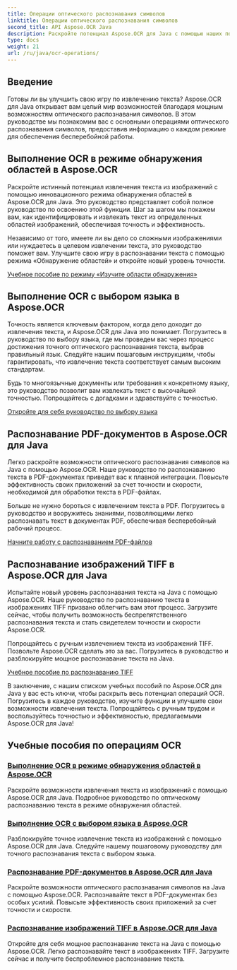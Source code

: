 ```yaml
---
title: Операции оптического распознавания символов
linktitle: Операции оптического распознавания символов
second_title: API Aspose.OCR Java
description: Раскройте потенциал Aspose.OCR для Java с помощью наших подробных руководств по распознаванию текста. Изучите режим обнаружения областей, выбор языка, распознавание PDF и TIFF всего за несколько шагов!
type: docs
weight: 21
url: /ru/java/ocr-operations/
---
```

## Введение

Готовы ли вы улучшить свою игру по извлечению текста? Aspose.OCR для Java открывает вам целый мир возможностей благодаря мощным возможностям оптического распознавания символов. В этом руководстве мы познакомим вас с основными операциями оптического распознавания символов, предоставив информацию о каждом режиме для обеспечения бесперебойной работы.

## Выполнение OCR в режиме обнаружения областей в Aspose.OCR

Раскройте истинный потенциал извлечения текста из изображений с помощью инновационного режима обнаружения областей в Aspose.OCR для Java. Это руководство представляет собой полное руководство по освоению этой функции. Шаг за шагом мы покажем вам, как идентифицировать и извлекать текст из определенных областей изображений, обеспечивая точность и эффективность.

Независимо от того, имеете ли вы дело со сложными изображениями или нуждаетесь в целевом извлечении текста, это руководство поможет вам. Улучшите свою игру в распознавании текста с помощью режима «Обнаружение областей» и откройте новый уровень точности.

[Учебное пособие по режиму «Изучите области обнаружения»](./perform-ocr-detect-areas-mode/)

## Выполнение OCR с выбором языка в Aspose.OCR

Точность является ключевым фактором, когда дело доходит до извлечения текста, и Aspose.OCR для Java это понимает. Погрузитесь в руководство по выбору языка, где мы проведем вас через процесс достижения точного оптического распознавания текста, выбрав правильный язык. Следуйте нашим пошаговым инструкциям, чтобы гарантировать, что извлечение текста соответствует самым высоким стандартам.

Будь то многоязычные документы или требования к конкретному языку, это руководство позволит вам извлекать текст с высочайшей точностью. Попрощайтесь с догадками и здравствуйте с точностью.

[Откройте для себя руководство по выбору языка](./perform-ocr-language-selection/)

## Распознавание PDF-документов в Aspose.OCR для Java

Легко раскройте возможности оптического распознавания символов на Java с помощью Aspose.OCR. Наше руководство по распознаванию текста в PDF-документах приведет вас к плавной интеграции. Повысьте эффективность своих приложений за счет точности и скорости, необходимой для обработки текста в PDF-файлах.

Больше не нужно бороться с извлечением текста в PDF. Погрузитесь в руководство и вооружитесь знаниями, позволяющими легко распознавать текст в документах PDF, обеспечивая бесперебойный рабочий процесс.

[Начните работу с распознаванием PDF-файлов](./recognize-pdf/)

## Распознавание изображений TIFF в Aspose.OCR для Java

Испытайте новый уровень распознавания текста на Java с помощью Aspose.OCR. Наше руководство по распознаванию текста в изображениях TIFF призвано облегчить вам этот процесс. Загрузите сейчас, чтобы получить возможность беспрепятственного распознавания текста и стать свидетелем точности и скорости Aspose.OCR.

Попрощайтесь с ручным извлечением текста из изображений TIFF. Позвольте Aspose.OCR сделать это за вас. Погрузитесь в руководство и разблокируйте мощное распознавание текста на Java.

[Учебное пособие по распознаванию TIFF](./recognize-tiff/)

В заключение, с нашим списком учебных пособий по Aspose.OCR для Java у вас есть ключи, чтобы раскрыть весь потенциал операций OCR. Погрузитесь в каждое руководство, изучите функции и улучшите свои возможности извлечения текста. Попрощайтесь с ручным трудом и воспользуйтесь точностью и эффективностью, предлагаемыми Aspose.OCR для Java!
## Учебные пособия по операциям OCR
### [Выполнение OCR в режиме обнаружения областей в Aspose.OCR](./perform-ocr-detect-areas-mode/)
Раскройте возможности извлечения текста из изображений с помощью Aspose.OCR для Java. Подробное руководство по оптическому распознаванию текста в режиме обнаружения областей.
### [Выполнение OCR с выбором языка в Aspose.OCR](./perform-ocr-language-selection/)
Разблокируйте точное извлечение текста из изображений с помощью Aspose.OCR для Java. Следуйте нашему пошаговому руководству для точного распознавания текста с выбором языка.
### [Распознавание PDF-документов в Aspose.OCR для Java](./recognize-pdf/)
Раскройте возможности оптического распознавания символов на Java с помощью Aspose.OCR. Распознавайте текст в PDF-документах без особых усилий. Повысьте эффективность своих приложений за счет точности и скорости.
### [Распознавание изображений TIFF в Aspose.OCR для Java](./recognize-tiff/)
Откройте для себя мощное распознавание текста на Java с помощью Aspose.OCR. Легко распознавайте текст в изображениях TIFF. Загрузите сейчас и получите беспроблемное распознавание текста.